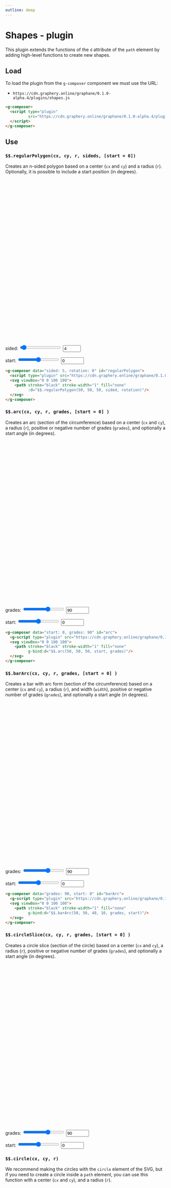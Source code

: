 ```yaml
---
outline: deep
---
```


# Shapes - plugin

This plugin extends the functions of the `d` attribute of the `path` element by adding high-level
functions to create new shapes.

## Load

To load the plugin from the `g-composer` component we must use the URL:

- ```https://cdn.graphery.online/graphane/0.1.0-alpha.4/plugins/shapes.js```

```html
<g-composer>
  <script type="plugin"
          src="https://cdn.graphery.online/graphane/0.1.0-alpha.4/plugins/shapes.js">
  </script>
</g-composer>
```

## Use

### `$$.regularPolygon(cx, cy, r, sideds, [start = 0])`

Creates an n-sided polygon based on a center (`cx` and `cy`) and a radius (`r`). Optionally, it is
possible to include a start position (in degrees).

<g-composer data="sided: 5, rotation: 0" id="regularPolygon">
  <g-script type="plugin" src="https://cdn.graphery.online/graphane/0.1.0-alpha.4/plugins/shapes.js"></g-script>
  <svg viewBox="0 0 100 100">
    <path stroke="black" stroke-width="1" fill="none" 
          g-bind:d="$$.regularPolygon(50, 50, 50, sided, rotation)"/>
  </svg>
</g-composer>
<p>
  <label>sided: 
    <input id="rpSidedRange" type="range" min="3" max="25" value="4"
           oninput="document.querySelector('#regularPolygon').data.sided = document.querySelector('#rpSidedNumber').value = Number(this.value)">
    <input id="rpSidedNumber" type="number" min="3" max="25" value="4"
           oninput="document.querySelector('#regularPolygon').data.sided = document.querySelector('#rpSidedRange').value = Number(this.value)">
  </label>
</p>
<p>
  <label>start: 
    <input id="rpStartRange" type="range" min="-360" max="360" value="0"
           oninput="document.querySelector('#regularPolygon').data.rotation = document.querySelector('#rpStartNumber').value = Number(this.value)">
    <input id="rpStartNumber" type="number" min="-360" max="360" value="0"
          oninput="document.querySelector('#regularPolygon').data.rotation = document.querySelector('#rpStartRange').value = Number(this.value)">
  </label>
</p>

```html
<g-composer data="sided: 5, rotation: 0" id="regularPolygon">
  <script type="plugin" src="https://cdn.graphery.online/graphane/0.1.0-alpha.4/plugins/shapes.js"></script>
  <svg viewBox="0 0 100 100">
    <path stroke="black" stroke-width="1" fill="none"
          :d="$$.regularPolygon(50, 50, 50, sided, rotation)"/>
  </svg>
</g-composer>
```

### `$$.arc(cx, cy, r, grades, [start = 0] )`

Creates an arc (section of the circumference) based on a center (`cx` and `cy`), a radius (`r`),
positive or negative number of grades (`grades`), and optionally a start angle (in degrees).

<g-composer data="grades: 90, start: 0" id="arc">
  <g-script type="plugin" src="https://cdn.graphery.online/graphane/0.1.0-alpha.4/plugins/shapes.js"></g-script>
  <svg viewBox="0 0 100 100">
    <path stroke="black" stroke-width="1" fill="none" 
          g-bind:d="$$.arc(50, 50, 50, grades, start)"/>
  </svg>
</g-composer>
<p>
  <label>grades:
    <input id="arcGradesRange" type="range" min="-360" max="360" value="90"
           oninput="document.querySelector('#arc').data.grades = document.querySelector('#arcGradesNumber').value = Number(this.value)">
    <input id="arcGradesNumber" type="number" min="-360" max="360" value="90"
           oninput="document.querySelector('#arc').data.grades = document.querySelector('#arcGradesRange').value = Number(this.value)">
</label>
</p>
<p>
  <label>start: 
    <input id="arcStartRange" type="range" min="-360" max="360" value="0"
           oninput="document.querySelector('#arc').data.start = document.querySelector('#arcStartNumber').value = Number(this.value)">
    <input id="arcStartNumber" type="number" min="-360" max="360" value="0"
           oninput="document.querySelector('#arc').data.start = document.querySelector('#arcStartRange').value = Number(this.value)">
  </label>
</p>

```html
<g-composer data="start: 0, grades: 90" id="arc">
  <g-script type="plugin" src="https://cdn.graphery.online/graphane/0.1.0-alpha.4/plugins/shapes.js"></g-script>
  <svg viewBox="0 0 100 100">
    <path stroke="black" stroke-width="1" fill="none"
          g-bind:d="$$.arc(50, 50, 50, start, grades)"/>
  </svg>
</g-composer>
```

### `$$.barArc(cx, cy, r, grades, [start = 0] )`

Creates a bar with arc form (section of the circumference) based on a center (`cx` and `cy`), a
radius (`r`), and width (`width`), positive or negative number of grades (`grades`), and optionally
a start angle (in degrees).

<g-composer data="grades: 90, start: 0" id="barArc">
  <g-script type="plugin" src="https://cdn.graphery.online/graphane/0.1.0-alpha.4/plugins/shapes.js"></g-script>
  <svg viewBox="0 0 100 100">
    <path stroke="black" stroke-width="1" fill="none" 
          g-bind:d="$$.barArc(50, 50, 40, 10, grades, start)"/>
  </svg>
</g-composer>
<p>
  <label>grades:
    <input id="barGradesRange" type="range" min="-360" max="360" value="90"
           oninput="document.querySelector('#barArc').data.grades = document.querySelector('#barGradesNumber').value = Number(this.value)">
    <input id="barGradesNumber" type="number" min="-360" max="360" value="90"
           oninput="document.querySelector('#barArc').data.grades = document.querySelector('#barGradesRange').value = Number(this.value)">
</label>
</p>
<p>
  <label>start: 
    <input id="barStartRange" type="range" min="-360" max="360" value="0"
           oninput="document.querySelector('#barArc').data.start = document.querySelector('#barStartNumber').value = Number(this.value)">
    <input id="barStartNumber" type="number" min="-360" max="360" value="0"
           oninput="document.querySelector('#barArc').data.start = document.querySelector('#barStartRange').value = Number(this.value)">
  </label>
</p>

```html
<g-composer data="grades: 90, start: 0" id="barArc">
  <g-script type="plugin" src="https://cdn.graphery.online/graphane/0.1.0-alpha.4/plugins/shapes.js"></g-script>
  <svg viewBox="0 0 100 100">
    <path stroke="black" stroke-width="1" fill="none"
          g-bind:d="$$.barArc(50, 50, 40, 10, grades, start)"/>
  </svg>
</g-composer>
```

### `$$.circleSlice(cx, cy, r, grades, [start = 0] )`

Creates a circle slice (section of the circle) based on a center (`cx` and `cy`), a radius 
(`r`), positive or negative number of grades (`grades`), and optionally a start angle (in degrees).

<g-composer data="grades: 90, start: 0" id="circleSlice">
  <g-script type="plugin" src="https://cdn.graphery.online/graphane/0.1.0-alpha.4/plugins/shapes.js"></g-script>
  <svg viewBox="0 0 100 100">
    <path stroke="black" stroke-width="1" fill="none" 
          g-bind:d="$$.circleSlice(50, 50, 40, grades, start)"/>
  </svg>
</g-composer>
<p>
  <label>grades:
    <input id="sliceGradesRange" type="range" min="-360" max="360" value="90"
           oninput="document.querySelector('#circleSlice').data.grades = document.querySelector('#sliceGradesNumber').value = Number(this.value)">
    <input id="sliceGradesNumber" type="number" min="-360" max="360" value="90"
           oninput="document.querySelector('#circleSlice').data.grades = document.querySelector('#sliceGradesRange').value = Number(this.value)">
</label>
</p>
<p>
  <label>start: 
    <input id="sliceStartRange" type="range" min="-360" max="360" value="0"
           oninput="document.querySelector('#circleSlice').data.start = document.querySelector('#sliceStartNumber').value = Number(this.value)">
    <input id="sliceStartNumber" type="number" min="-360" max="360" value="0"
           oninput="document.querySelector('#circleSlice').data.start = document.querySelector('#sliceStartRange').value = Number(this.value)">
  </label>
</p>

### `$$.circle(cx, cy, r)`

We recommend making the circles with the `circle` element of the SVG, but if you need to create a
circle inside a `path` element, you can use this function with a center (`cx` and `cy`), and a 
radius (`r`).

<g-composer data="r: 25, start: 0" id="circle">
  <g-script type="plugin" src="https://cdn.graphery.online/graphane/0.1.0-alpha.4/plugins/shapes.js"></g-script>
  <svg viewBox="0 0 100 100">
    <path stroke="black" stroke-width="1" fill="none" 
          g-bind:d="$$.circle(50, 50, r)"/>
  </svg>
</g-composer>
<p>
  <label>radius:
    <input id="circleRange" type="range" min="0" max="50" value="25"
           oninput="document.querySelector('#circle').data.r = document.querySelector('#circleNumber').value = Number(this.value)">
    <input id="circleNumber" type="number" min="0" max="50" value="25"
           oninput="document.querySelector('#circle').data.r = document.querySelector('#circleRange').value = Number(this.value)">
  </label>
</p>

```html
<g-composer data="r: 25, start: 0" id="circle">
  <g-script type="plugin" src="https://cdn.graphery.online/graphane/0.1.0-alpha.4/plugins/shapes.js"></g-script>
  <svg viewBox="0 0 100 100">
    <path stroke="black" stroke-width="1" fill="none" 
          g-bind:d="$$.circle(50, 50, r)"/>
  </svg>
</g-composer>
```

### `$$.star(cx, cy, r1, r2, points, [start=0])`

This function allows to create a star in a `path` element. To do this you must pass a
center (`cx`, `cy`), an outer radius (`r1`), an inner radius (`r2`), the points of the
star (`points`), and optionally, the angle at which to start (in degrees).

<g-composer data="r1: 25, r2:15, sides: 5, start: 0" id="start">
  <g-script type="plugin" src="https://cdn.graphery.online/graphane/0.1.0-alpha.4/plugins/shapes.js"></g-script>
  <svg viewBox="0 0 100 100">
    <path stroke="black" stroke-width="1" fill="none" 
          g-bind:d="$$.star(50, 50, r1, r2, sides, start)"/>
  </svg>
</g-composer>
<p>
  <label>r1: 
    <input id="star_r1_Range" type="range" min="0" max="50" value="25"
           oninput="document.querySelector('#start').data.r1 = document.querySelector('#star_r1_Number').value = Number(this.value)">
    <input id="star_r1_Number" type="number" min="0" max="50" value="25"
           oninput="document.querySelector('g-composer#start').data.r1 = document.querySelector('#star_r1_Range').value = Number(this.value)">
    </label>
</p>
<p>
  <label>r2: 
    <input id="star_r2_Range" type="range" min="0" max="50" value="15"
           oninput="document.querySelector('#start').data.r2 = document.querySelector('#star_r2_Number').value = Number(this.value)">
    <input id="star_r2_Number" type="number" min="0" max="50" value="15"
           oninput="document.querySelector('g-composer#start').data.r2 = document.querySelector('#star_r2_Range').value = Number(this.value)">
  </label>
</p>
<p>
  <label>sides: 
    <input id="star_sides_Range" type="range" min="0" max="50" value="5"
           oninput="document.querySelector('#start').data.sides = document.querySelector('#star_sides_Number').value = Number(this.value)">
    <input id="star_sides_Number" type="number" min="0" max="50" value="5"
           oninput="document.querySelector('g-composer#start').data.sides = document.querySelector('#star_sides_Range').value = Number(this.value)">
  </label>
</p>
<p>
  <label>start: 
    <input id="star_start_Range" type="range" min="-360" max="360" value="0"
           oninput="document.querySelector('#start').data.start = document.querySelector('#star_start_Number').value = Number(this.value)">
    <input id="star_start_Number" type="number" min="-360" max="360" value="0"
           oninput="document.querySelector('g-composer#start').data.start = document.querySelector('#star_start_Range').value = Number(this.value)">
  </label>
</p>

